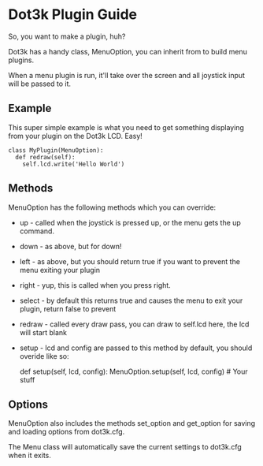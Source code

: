 Dot3k Plugin Guide
==================

So, you want to make a plugin, huh?

Dot3k has a handy class, MenuOption, you can inherit from to build menu plugins.

When a menu plugin is run, it'll take over the screen and all joystick input will be passed to it.

Example
-------

This super simple example is what you need to get something displaying from your plugin on the Dot3k LCD. Easy!

    class MyPlugin(MenuOption):
      def redraw(self):
        self.lcd.write('Hello World')

Methods
-------

MenuOption has the following methods which you can override:

* up - called when the joystick is pressed up, or the menu gets the up command.
* down - as above, but for down!
* left - as above, but you should return true if you want to prevent the menu exiting your plugin
* right - yup, this is called when you press right.
* select - by default this returns true and causes the menu to exit your plugin, return false to prevent
* redraw - called every draw pass, you can draw to self.lcd here, the lcd will start blank
* setup - lcd and config are passed to this method by default, you should overide like so:

    def setup(self, lcd, config):
      MenuOption.setup(self, lcd, config)
      # Your stuff

Options
-------

MenuOption also includes the methods set_option and get_option for saving and loading options from dot3k.cfg.

The Menu class will automatically save the current settings to dot3k.cfg when it exits.
